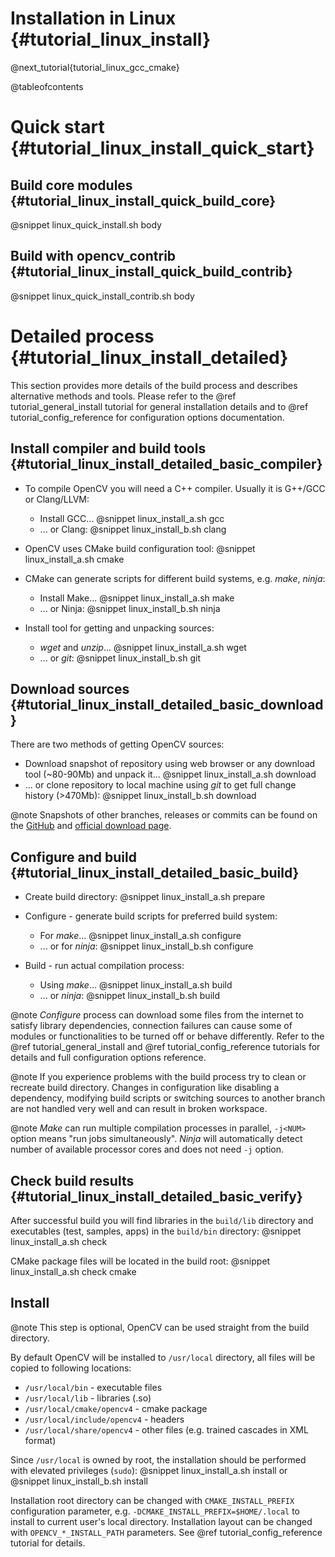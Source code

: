 Installation in Linux {#tutorial_linux_install}
=====================

@next_tutorial{tutorial_linux_gcc_cmake}


@tableofcontents

# Quick start {#tutorial_linux_install_quick_start}


## Build core modules {#tutorial_linux_install_quick_build_core}

@snippet linux_quick_install.sh body


## Build with opencv_contrib {#tutorial_linux_install_quick_build_contrib}

@snippet linux_quick_install_contrib.sh body


# Detailed process {#tutorial_linux_install_detailed}

This section provides more details of the build process and describes alternative methods and tools. Please refer to the @ref tutorial_general_install tutorial for general installation details and to @ref tutorial_config_reference for configuration options documentation.


## Install compiler and build tools {#tutorial_linux_install_detailed_basic_compiler}

- To compile OpenCV you will need a C++ compiler. Usually it is G++/GCC or Clang/LLVM:
    - Install GCC...
    @snippet linux_install_a.sh gcc
    - ... or Clang:
    @snippet linux_install_b.sh clang

- OpenCV uses CMake build configuration tool:
@snippet linux_install_a.sh cmake

- CMake can generate scripts for different build systems, e.g. _make_, _ninja_:

    - Install Make...
    @snippet linux_install_a.sh make
    - ... or Ninja:
    @snippet linux_install_b.sh ninja

- Install tool for getting and unpacking sources:

    - _wget_ and _unzip_...
    @snippet linux_install_a.sh wget
    - ... or _git_:
    @snippet linux_install_b.sh git


## Download sources {#tutorial_linux_install_detailed_basic_download}

There are two methods of getting OpenCV sources:

- Download snapshot of repository using web browser or any download tool (~80-90Mb) and unpack it...
@snippet linux_install_a.sh download
- ... or clone repository to local machine using _git_ to get full change history (>470Mb):
@snippet linux_install_b.sh download


@note
Snapshots of other branches, releases or commits can be found on the [GitHub](https://github.com/opencv/opencv) and [official download page](https://opencv.org/releases.html).


## Configure and build {#tutorial_linux_install_detailed_basic_build}

- Create build directory:
@snippet linux_install_a.sh prepare

- Configure - generate build scripts for preferred build system:
    - For _make_...
    @snippet linux_install_a.sh configure
    - ... or for _ninja_:
    @snippet linux_install_b.sh configure

- Build - run actual compilation process:
    - Using _make_...
    @snippet linux_install_a.sh build
    - ... or _ninja_:
    @snippet linux_install_b.sh build


@note
_Configure_ process can download some files from the internet to satisfy library dependencies, connection failures can cause some of modules or functionalities to be turned off or behave differently. Refer to the @ref tutorial_general_install and @ref tutorial_config_reference tutorials for details and full configuration options reference.

@note
If you experience problems with the build process try to clean or recreate build directory. Changes in configuration like disabling a dependency, modifying build scripts or switching sources to another branch are not handled very well and can result in broken workspace.

@note
_Make_ can run multiple compilation processes in parallel, `-j<NUM>` option means "run <NUM> jobs simultaneously". _Ninja_ will automatically detect number of available processor cores and does not need `-j` option.


## Check build results {#tutorial_linux_install_detailed_basic_verify}

After successful build you will find libraries in the `build/lib` directory and executables (test, samples, apps) in the `build/bin` directory:
@snippet linux_install_a.sh check

CMake package files will be located in the build root:
@snippet linux_install_a.sh check cmake


## Install

@note
This step is optional, OpenCV can be used straight from the build directory.

By default OpenCV will be installed to `/usr/local` directory, all files will be copied to following locations:
* `/usr/local/bin` - executable files
* `/usr/local/lib` - libraries (.so)
* `/usr/local/cmake/opencv4` - cmake package
* `/usr/local/include/opencv4` - headers
* `/usr/local/share/opencv4` - other files (e.g. trained cascades in XML format)

Since `/usr/local` is owned by root, the installation should be performed with elevated privileges (`sudo`):
@snippet linux_install_a.sh install
or
@snippet linux_install_b.sh install

Installation root directory can be changed with `CMAKE_INSTALL_PREFIX` configuration parameter, e.g. `-DCMAKE_INSTALL_PREFIX=$HOME/.local` to install to current user's local directory. Installation layout can be changed with `OPENCV_*_INSTALL_PATH` parameters. See @ref tutorial_config_reference tutorial for details.